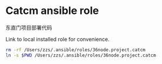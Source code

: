 # Catcm ansible role

东直门项目部署代码

Link to local installed role for convenience.

```bash
rm -rf /Users/zzs/.ansible/roles/36node.project.catcm
ln -s $PWD /Users/zzs/.ansible/roles/36node.project.catcm
```
